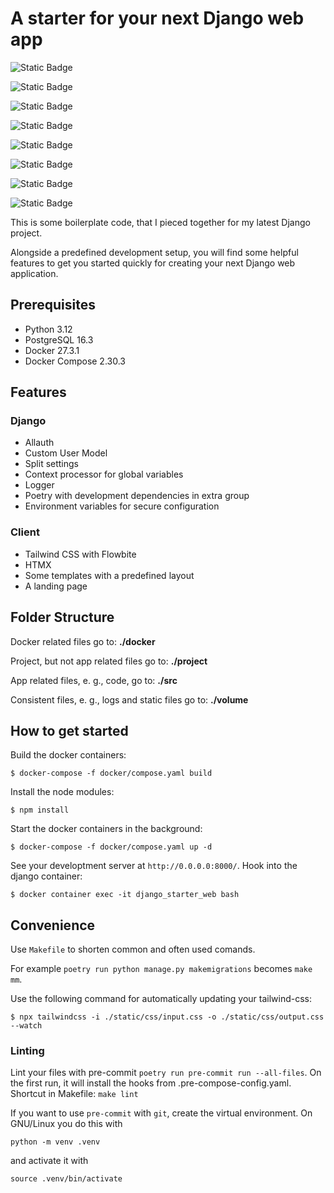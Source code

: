 # A starter for your next Django web app

![Static Badge](https://img.shields.io/badge/Django-%23092E20?style=for-the-badge&logo=django&logoColor=white)

![Static Badge](https://img.shields.io/badge/Docker-%232496ED?style=for-the-badge&logo=docker&logoColor=white)

![Static Badge](https://img.shields.io/badge/PostgreSQL-%234169E1?style=for-the-badge&logo=postgresql&logoColor=white)

![Static Badge](https://img.shields.io/badge/Celery-%2337814A?style=for-the-badge&logo=celery&logoColor=white)

![Static Badge](https://img.shields.io/badge/Redis-%23DC382D?style=for-the-badge&logo=redis&logoColor=white)

![Static Badge](https://img.shields.io/badge/Tailwind%20CSS-%2306B6D4?style=for-the-badge&logo=tailwindcss&logoColor=white)

![Static Badge](https://img.shields.io/badge/Htmx-%233366CC?style=for-the-badge&logo=htmx&logoColor=white)

![Static Badge](https://img.shields.io/badge/Material%20Design%20Icons-%232196F3?style=for-the-badge&logo=materialdesignicons&logoColor=white)

This is some boilerplate code, that I pieced together for my latest Django project.

Alongside a predefined development setup, you will find some helpful features to get you started quickly for creating your next Django web application.

## Prerequisites

- Python 3.12
- PostgreSQL 16.3
- Docker 27.3.1
- Docker Compose 2.30.3

## Features

### Django

- Allauth
- Custom User Model
- Split settings
- Context processor for global variables
- Logger
- Poetry with development dependencies in extra group
- Environment variables for secure configuration

### Client

- Tailwind CSS with Flowbite
- HTMX
- Some templates with a predefined layout
- A landing page

## Folder Structure

Docker related files go to: **./docker**

Project, but not app related files go to: **./project**

App related files, e. g., code, go to: **./src**

Consistent files, e. g., logs and static files go to: **./volume**

## How to get started

Build the docker containers:

```
$ docker-compose -f docker/compose.yaml build
```

Install the node modules:

```
$ npm install
```

Start the docker containers in the background:

```
$ docker-compose -f docker/compose.yaml up -d
```

See your developtment server at `http://0.0.0.0:8000/`. Hook into the django container:

```
$ docker container exec -it django_starter_web bash
```

## Convenience

Use `Makefile` to shorten common and often used comands.

For example `poetry run python manage.py makemigrations` becomes `make mm`.

Use the following command for automatically updating your tailwind-css:

```
$ npx tailwindcss -i ./static/css/input.css -o ./static/css/output.css --watch
```

### Linting

Lint your files with pre-commit `poetry run pre-commit run --all-files`.
On the first run, it will install the hooks from .pre-compose-config.yaml.
Shortcut in Makefile: `make lint`

If you want to use `pre-commit` with `git`, create the virtual environment. On GNU/Linux you do this with

`python -m venv .venv`

and activate it with

`source .venv/bin/activate`
